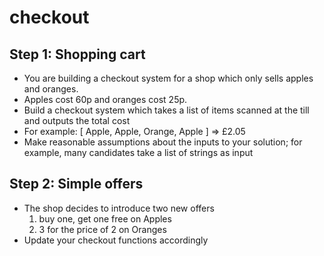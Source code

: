 # checkout

## Step 1: Shopping cart
 - You are building a checkout system for a shop which only sells apples and
oranges.
- Apples cost 60p and oranges cost 25p.
- Build a checkout system which takes a list of items scanned at the till and outputs
the total cost
- For example: [ Apple, Apple, Orange, Apple ] => £2.05
- Make reasonable assumptions about the inputs to your solution; for example, many
candidates take a list of strings as input
## Step 2: Simple offers
- The shop decides to introduce two new offers
  1. buy one, get one free on Apples
  2. 3 for the price of 2 on Oranges
- Update your checkout functions accordingly